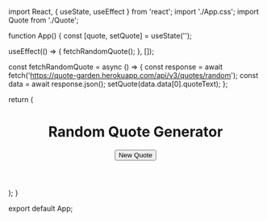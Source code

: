 import React, { useState, useEffect } from 'react';
import './App.css';
import Quote from './Quote';

function App() {
  const [quote, setQuote] = useState('');

  useEffect(() => {
    fetchRandomQuote();
  }, []);

  const fetchRandomQuote = async () => {
    const response = await fetch('https://quote-garden.herokuapp.com/api/v3/quotes/random');
    const data = await response.json();
    setQuote(data.data[0].quoteText);
  };

  return (
    <div className="App">
      <header className="App-header">
        <h1>Random Quote Generator</h1>
        <Quote text={quote} />
        <button onClick={fetchRandomQuote}>New Quote</button>
      </header>
    </div>
  );
}

export default App;
